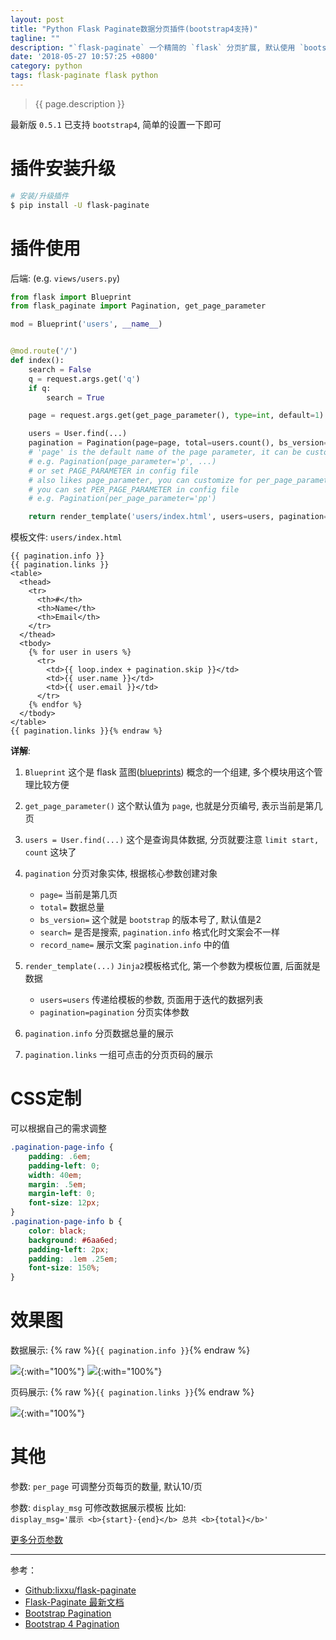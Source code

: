 ```yaml
---
layout: post
title: "Python Flask Paginate数据分页插件(bootstrap4支持)"
tagline: ""
description: "`flask-paginate` 一个精简的 `flask` 分页扩展, 默认使用 `bootstrap2` 样式; 支持最新的 `bootstrap4` 样式"
date: '2018-05-27 10:57:25 +0800'
category: python
tags: flask-paginate flask python
---
```

> {{ page.description }}

最新版 `0.5.1` 已支持 `bootstrap4`, 简单的设置一下即可

# 插件安装升级
```bash
# 安装/升级插件
$ pip install -U flask-paginate
```

# 插件使用
后端: (e.g. `views/users.py`)
```python
from flask import Blueprint
from flask_paginate import Pagination, get_page_parameter

mod = Blueprint('users', __name__)


@mod.route('/')
def index():
    search = False
    q = request.args.get('q')
    if q:
        search = True

    page = request.args.get(get_page_parameter(), type=int, default=1)

    users = User.find(...)
    pagination = Pagination(page=page, total=users.count(), bs_version=4, search=search, record_name='users')
    # 'page' is the default name of the page parameter, it can be customized
    # e.g. Pagination(page_parameter='p', ...)
    # or set PAGE_PARAMETER in config file
    # also likes page_parameter, you can customize for per_page_parameter
    # you can set PER_PAGE_PARAMETER in config file
    # e.g. Pagination(per_page_parameter='pp')

    return render_template('users/index.html', users=users, pagination=pagination)
```

模板文件: `users/index.html`
```html{% raw %}
{{ pagination.info }}
{{ pagination.links }}
<table>
  <thead>
    <tr>
      <th>#</th>
      <th>Name</th>
      <th>Email</th>
    </tr>
  </thead>
  <tbody>
    {% for user in users %}
      <tr>
        <td>{{ loop.index + pagination.skip }}</td>
        <td>{{ user.name }}</td>
        <td>{{ user.email }}</td>
      </tr>
    {% endfor %}
  </tbody>
</table>
{{ pagination.links }}{% endraw %}
```

**详解**:
1. `Blueprint` 这个是 flask 蓝图([blueprints](http://docs.jinkan.org/docs/flask/blueprints.html)) 概念的一个组建, 多个模块用这个管理比较方便
2. `get_page_parameter()` 这个默认值为 `page`, 也就是分页编号, 表示当前是第几页
3. `users = User.find(...)` 这个是查询具体数据, 分页就要注意 `limit start, count` 这块了
4. `pagination` 分页对象实体, 根据核心参数创建对象 
    - `page=` 当前是第几页
    - `total=` 数据总量
    - `bs_version=` 这个就是 `bootstrap` 的版本号了, 默认值是2
    - `search=` 是否是搜索, `pagination.info` 格式化时文案会不一样
    - `record_name=` 展示文案 `pagination.info` 中的值

5. `render_template(...)` `Jinja2`模板格式化, 第一个参数为模板位置, 后面就是数据
    - `users=users` 传递给模板的参数, 页面用于迭代的数据列表
    - `pagination=pagination` 分页实体参数

6. `pagination.info` 分页数据总量的展示
7. `pagination.links` 一组可点击的分页页码的展示


# CSS定制
可以根据自己的需求调整
```css
.pagination-page-info {
    padding: .6em;
    padding-left: 0;
    width: 40em;
    margin: .5em;
    margin-left: 0;
    font-size: 12px;
}
.pagination-page-info b {
    color: black;
    background: #6aa6ed;
    padding-left: 2px;
    padding: .1em .25em;
    font-size: 150%;
}
```

# 效果图
数据展示: {% raw %}`{{ pagination.info }}`{% endraw %}

![](http://flask-paginate.readthedocs.io/en/latest/_images/paginate-info.png){:with="100%"}
![](http://flask-paginate.readthedocs.io/en/latest/_images/paginate-info2.png){:with="100%"}

页码展示: {% raw %}`{{ pagination.links }}`{% endraw %}

![](http://flask-paginate.readthedocs.io/en/latest/_images/paginate-links.png){:with="100%"}

# 其他

参数: `per_page` 可调整分页每页的数量, 默认10/页

参数: `display_msg` 可修改数据展示模板 比如:    
`display_msg='展示 <b>{start}-{end}</b> 总共 <b>{total}</b>'`

[更多分页参数](http://flask-paginate.readthedocs.io/en/latest/#deep-into-the-pagination)

---
参考：
- [Github:lixxu/flask-paginate](https://github.com/lixxu/flask-paginate)
- [Flask-Paginate 最新文档](http://flask-paginate.readthedocs.io/en/latest/)
- [Bootstrap Pagination](https://www.w3schools.com/bootstrap/bootstrap_pagination.asp)
- [Bootstrap 4 Pagination](https://www.w3schools.com/bootstrap4/bootstrap_pagination.asp)

